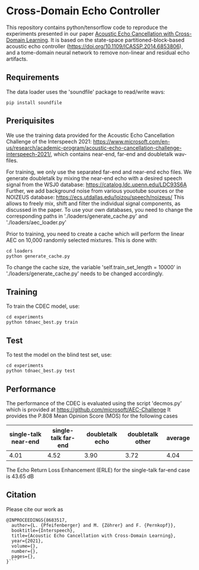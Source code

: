 Cross-Domain Echo Controller
=========================


This repository contains python/tensorflow code to reproduce the experiments presented in our paper
[Acoustic Echo Cancellation with Cross-Domain Learning](https://doi.org/10.1109/ICASSP.2019.8683517).
It is based on the state-space partitioned-block-based acoustic echo controller (https://doi.org/10.1109/ICASSP.2014.6853806),
and a tome-domain neural network to remove non-linear and residual echo artifacts.



Requirements
------------

The data loader uses the 'soundfile' package to read/write wavs:
```
pip install soundfile
```


Preriquisites
-------------

We use the training data provided for the Acoustic Echo Cancellation Challenge of the Interspeech 2021: 
https://www.microsoft.com/en-us/research/academic-program/acoustic-echo-cancellation-challenge-interspeech-2021/, which contains near-end, far-end and doubletalk wav-files. 

For training, we only use the separated far-end and near-end echo files. 
We generate doubletalk by mixing the near-end echo with a desired speech signal from the WSJ0 database: https://catalog.ldc.upenn.edu/LDC93S6A
Further, we add background noise from various youotube sources or the NOIZEUS database: https://ecs.utdallas.edu/loizou/speech/noizeus/
This allows to freely mix, shift and filter the individual signal components, as discussed in the paper.
To use your own databases, you need to change the corresponding paths in './loaders/generate_cache.py' and './loaders/aec_loader.py'



Prior to training, you need to create a cache which will perform the linear AEC on 10,000 randomly selected mixtures. This is done with:
```
cd loaders
python generate_cache.py
```

To change the cache size, the variable 'self.train_set_length = 10000' in './loaders/generate_cache.py' needs to be changed accordingly.




Training
--------

To train the CDEC model, use:
```
cd experiments
python tdnaec_best.py train
```




Test
----------

To test the model on the blind test set, use:
```
cd experiments
python tdnaec_best.py test
```




Performance
-----------

The performance of the CDEC is evaluated using the script 'decmos.py' which is provided at https://github.com/microsoft/AEC-Challenge
It provides the P.808 Mean Opinion Score (MOS) for the following cases

| single-talk near-end  | single-talk far-end | doubletalk echo | doubletalk other | average |
| ------------- | ------------- | ------------- | ------------- | ------------- |
| 4.01 | 4.52 | 3.90 | 3.72 | 4.04 |

The Echo Return Loss Enhancement (ERLE) for the single-talk far-end case is 43.65 dB





Citation
--------

Please cite our work as 

```
@INPROCEEDINGS{8683517,
  author={L. {Pfeifenberger} and M. {Zöhrer} and F. {Pernkopf}},
  booktitle={Interspeech}, 
  title={Acoustic Echo Cancellation with Cross-Domain Learning}, 
  year={2021},
  volume={},
  number={},
  pages={},
}```


